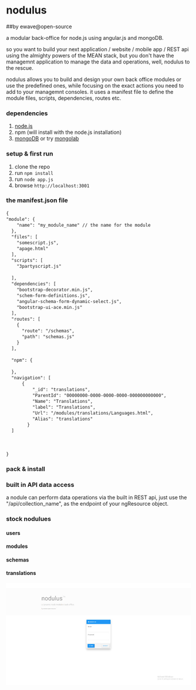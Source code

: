﻿


# nodulus 
##by ewave@open-source


a modular back-office for node.js using angular.js and mongoDB.

so you want to build your next application / website / mobile app / REST api using the almighty powers of the MEAN stack, but you don't have the managemnt application to manage the data and operations, well,  nodulus to the rescue.

nodulus allows you to build and design your own back office modules or use the predefined ones, while focusing on the exact actions you need to add to your managemnt consoles.
it uses a manifest file to define the module files, scripts, dependencies, routes etc.

### dependencies

1. [node.js](https://nodejs.org/en/)
2. npm (will install with the node.js installation)
3. [mongoDB](https://www.mongodb.org/) or try  [mongolab](https://mongolab.com/)

### setup & first run

1. clone the repo
2. run `npm install`
3. run `node app.js`
4. browse `http://localhost:3001`


### the manifest.json file
```
{
"module": {
    "name": "my_module_name" // the name for the module
  },
  "files": [
    "somescript.js",
    "apage.html"    
  ],
  "scripts": [
    "3partyscript.js"
    
  ],
  "dependencies": [ 
    "bootstrap-decorator.min.js",
    "schem-form-definitions.js",
    "angular-schema-form-dynamic-select.js",
    "bootstrap-ui-ace.min.js"   
  ],
  "routes": [
    {
      "route": "/schemas",
      "path": "schemas.js"
    }
  ],
  
  "npm": {

  },
  "navigation": [
	  {
		  "_id": "translations",
		  "ParentId": "00000000-0000-0000-0000-000000000000",
		  "Name": "Translations",
		  "label": "Translations",
		  "Url": "/modules/translations/Languages.html",
		  "Alias": "translations"
		}
  ]



}
```
### pack & install





### built in API data access

a nodule can perform data operations via the built in REST api, just use the "/api/collection_name", as the endpoint of your ngResource object.



### stock nodulues

#### users

#### modules

#### schemas

#### translations

 


﻿![Alt text](platform-images/login-screen.jpg?raw=true "Login")



